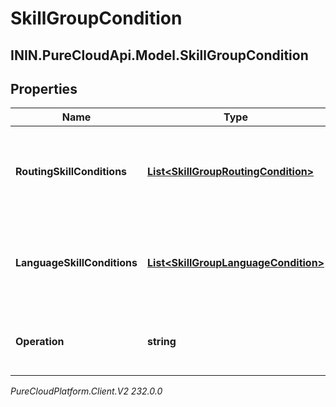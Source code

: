 # SkillGroupCondition

## ININ.PureCloudApi.Model.SkillGroupCondition

## Properties

|Name | Type | Description | Notes|
|------------ | ------------- | ------------- | -------------|
| **RoutingSkillConditions** | [**List&lt;SkillGroupRoutingCondition&gt;**](SkillGroupRoutingCondition) | Routing skill conditions that will be used for building the query | |
| **LanguageSkillConditions** | [**List&lt;SkillGroupLanguageCondition&gt;**](SkillGroupLanguageCondition) | Routing skill conditions that will be used for building the query | |
| **Operation** | **string** | Operator that will be applied to the conditions | |



_PureCloudPlatform.Client.V2 232.0.0_
